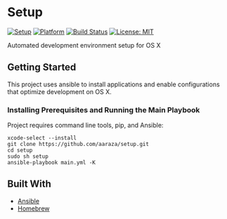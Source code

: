 # Setup

[![Setup](https://img.shields.io/badge/aaraza-setup-blue.svg)](http://github.com/aaraza/setup)
[![Platform](https://img.shields.io/badge/platform-osx-blue.svg)](http://apple.com)
[![Build Status](https://travis-ci.com/aaraza/setup.svg?branch=dev)](https://travis-ci.com/aaraza/setup)
[![License: MIT](https://img.shields.io/badge/License-MIT-yellow.svg)](https://opensource.org/licenses/MIT)

Automated development environment setup for OS X

## Getting Started

This project uses ansible to install applications and enable configurations that optimize development on OS X.

### Installing Prerequisites and Running the Main Playbook 
Project requires command line tools, pip, and Ansible:
```
xcode-select --install
git clone https://github.com/aaraza/setup.git
cd setup
sudo sh setup
ansible-playbook main.yml -K
```

## Built With
- [Ansible](https://www.ansible.com/)
- [Homebrew](https://brew.sh/)